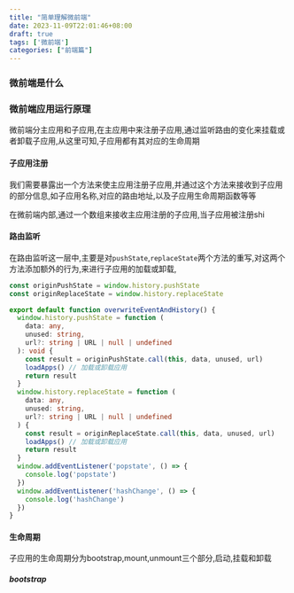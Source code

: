 ```yaml
---
title: "简单理解微前端"
date: 2023-11-09T22:01:46+08:00
draft: true
tags: ['微前端']
categories: ["前端篇"]
---
```


### 微前端是什么


### 微前端应用运行原理
微前端分主应用和子应用,在主应用中来注册子应用,通过监听路由的变化来挂载或者卸载子应用,从这里可知,子应用都有其对应的生命周期

#### 子应用注册

我们需要暴露出一个方法来使主应用注册子应用,并通过这个方法来接收到子应用的部分信息,如子应用名称,对应的路由地址,以及子应用生命周期函数等等

在微前端内部,通过一个数组来接收主应用注册的子应用,当子应用被注册shi


#### 路由监听
在路由监听这一层中,主要是对`pushState`,`replaceState`两个方法的重写,对这两个方法添加额外的行为,来进行子应用的加载或卸载,

```ts
const originPushState = window.history.pushState
const originReplaceState = window.history.replaceState

export default function overwriteEventAndHistory() {
  window.history.pushState = function (
    data: any,
    unused: string,
    url?: string | URL | null | undefined
  ): void {
    const result = originPushState.call(this, data, unused, url)
    loadApps() // 加载或卸载应用
    return result
  }
  window.history.replaceState = function (
    data: any,
    unused: string,
    url?: string | URL | null | undefined
  ) {
    const result = originReplaceState.call(this, data, unused, url)
    loadApps() // 加载或卸载应用
    return result
  }
  window.addEventListener('popstate', () => {
    console.log('popstate')
  })
  window.addEventListener('hashChange', () => {
    console.log('hashChange')
  })
}
```



#### 生命周期

子应用的生命周期分为bootstrap,mount,unmount三个部分,启动,挂载和卸载

##### bootstrap